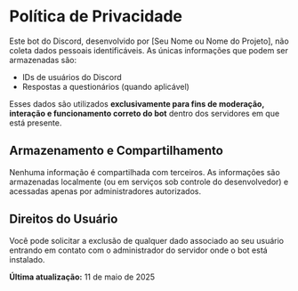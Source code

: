 # Política de Privacidade

Este bot do Discord, desenvolvido por [Seu Nome ou Nome do Projeto], não coleta dados pessoais identificáveis. As únicas informações que podem ser armazenadas são:

- IDs de usuários do Discord
- Respostas a questionários (quando aplicável)

Esses dados são utilizados **exclusivamente para fins de moderação, interação e funcionamento correto do bot** dentro dos servidores em que está presente.

## Armazenamento e Compartilhamento

Nenhuma informação é compartilhada com terceiros. As informações são armazenadas localmente (ou em serviços sob controle do desenvolvedor) e acessadas apenas por administradores autorizados.

## Direitos do Usuário

Você pode solicitar a exclusão de qualquer dado associado ao seu usuário entrando em contato com o administrador do servidor onde o bot está instalado.

**Última atualização:** 11 de maio de 2025
